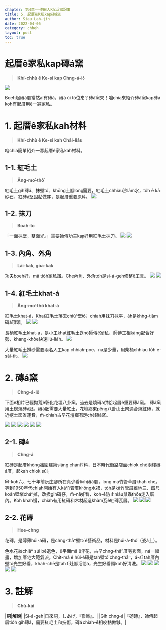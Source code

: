```yaml
---
chapter: 第4章——作田人Khiā家記事
title: 5. 起厝ê家私kap磚á窯
author: Siau Lah-jih
date: 2022-04-05
category: chheh
layout: post
toc: true
---
```


# 起厝ê家私kap磚á窯
> **Khí-chhù ê Ke-si kap Chng-á-iô**

![](../too5/15/15-5-13磚仔窯.jpg)

Boeh起磚á厝當然ài有磚á，磚á ùi tó位來？磚á窯來！咱chia來紹介磚á窯kap磚á koh有起厝用ê一寡家私。

# 1. 起厝ê家私kah材料
> **Khí-chhù ê Ke-si kah Châi-liāu**

咱chia簡單紹介一寡起厝ê家私kah材料。

## 1-1. 紅毛土
> **Âng-mo͘-thô͘**

紅毛土gih磚á、抹壁tó͘、khōng土腳lóng需要，紅毛土chhiau沙lām水，to̍h ē kā砂石、紅磚á堅固黏做夥，是起厝重要原料。
![](../too5/15/15-5-1紅毛土.jpg)

## 1-2. 抹刀
> **Boah-to**

「一面抹壁，雙面光。」需要師傅功夫kap好用紅毛土抹刀。
![](../too5/15/15-5-2紅毛土抹刀.jpg)
![](../too5/15/15-5-2a紅毛土抹刀.jpg)

## 1-3. 內角、外角
> **Lāi-kak, gōa-kak**

功夫boeh好，mā tio̍h家私讚。Che內角、外角to̍h是si-á-geh修整ê工具。
![](../too5/15/15-5-3土水家私內角.jpg)
![](../too5/15/15-5-4土水家私外角.jpg)

## 1-4. 紅毛土khat-á
> **Âng-mo͘-thô khat-á**

紅毛土khat-á，Khat紅毛土落去chiūⁿ壁tó͘，chiah用抹刀抹平，a̍h是khǹg-tiàm磚á頂頭。
![](../too5/15/15-5-5紅毛土匙仔.jpg) 
![](../too5/15/15-5-6.jpg)

長柄紅毛土khat-á，是小工khat紅毛土送hō͘師傅ê家私，師傅工相kāng配合好勢，khang-khòe快速liú-lia̍h。
![](../too5/15/15-5-7.jpg)

大量紅毛土攪砂需要兩名人工kap chhiah-poe，nā是少量，用柴桶chhiau to̍h ē-sái-tit。
![](../too5/15/15-5-8.jpg)

# 2. 磚á窯
> **Chng-á-iô**

下面ê相片已經拋荒ê彰化花壇八卦窯，過去是燒磚á供給起厝ê重要磚á窯。
磚á窯用土炭燒磚á胚，磚á胚需要大量紅土，花壇鄉東pêng八卦山土肉適合燒紅磚，就近挖土節省運費，m̄-chiah古早花壇鄉有足chē磚á窯。

![](../too5/15/15-5-9磚仔窯.jpg)
![](../too5/15/15-5-10磚仔窯.jpg)
![](../too5/15/15-5-11磚仔窯.jpg)
![](../too5/15/15-5-12磚仔窯.jpg)
![](../too5/15/15-5-13磚仔窯.jpg)
![](../too5/15/15-5-14磚仔窯.jpg)

## 2-1. 磚á
> **Chng-á**

紅磚是起厝khōng牆圍建築siāng chán材料，日本時代街路店面chiok chē兩樓磚á厝，起kah chiok súi。

M̄-koh六、七十年前阮庄腳所在真少看tio̍h磚á厝，lóng mā竹管草厝khah chē。等到1950年代chiah開始有人kā竹管厝khōng水裙，to̍h是kā竹管厝離地三、四尺koân壁堵cháⁿ掉，改換gih磚仔，m̄-nā好看，koh-ē防止niáu鼠蟲thōa走入厝內。Koh khah慢，chiah有用紅磚和木材起造khàm瓦ê紅磚瓦厝。
![](../too5/15/15-5-15火燒磚.jpg)
![](../too5/15/15-5-15a紅磚.jpg)
![](../too5/15/15-5-15b紅磚.jpg)

## 2-2. 花磚
> **Hoe-chng**

花磚，是薄薄húi-á磚，是chng-thāⁿ壁tó͘ ê藝術品，材料是húi-á-thô͘（瓷á土）。

色水花紋chiâⁿ súi bē退色，ū平面mā ū浮花，古早chng-thāⁿ厝宅秀面，ná一幅畫，增加厝宅大範氣派。Chit-má ê húi-á磚是tah壁tó͘ chng-thāⁿ，á-sī tah厝內壁tó͘光生好看，khah-chē是tah tī灶腳浴間á，光生好看頭koh好清洗。
![](../too5/15/15-5-16花磚.jpg)
![](../too5/15/15-5-17花磚.jpg)
![](../too5/15/15-5-18花磚.jpg)
![](../too5/15/15-5-19花磚.jpg)
![](../too5/15/15-5-20花磚.jpg)

# 3. 註解
> **Chù-kái**

|**詞**|**解說**|
|Si-á-geh|日來詞，しあげ，『修飾』。|
|Gih chng-á|『砌磚』，師傅起厝tio̍h gih磚á，需要紅毛土和技術，磚á chiah-ē相咬黏做夥。|

